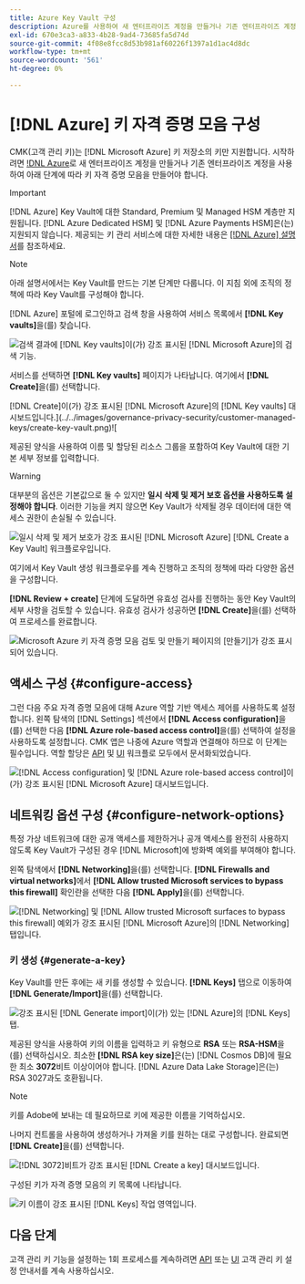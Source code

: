 ```yaml
---
title: Azure Key Vault 구성
description: Azure를 사용하여 새 엔터프라이즈 계정을 만들거나 기존 엔터프라이즈 계정을 사용하여 Key Vault를 만드는 방법을 알아봅니다.
exl-id: 670e3ca3-a833-4b28-9ad4-73685fa5d74d
source-git-commit: 4f08e8fcc8d53b981af60226f1397a1d1ac4d8dc
workflow-type: tm+mt
source-wordcount: '561'
ht-degree: 0%

---
```


# [!DNL Azure] 키 자격 증명 모음 구성

CMK(고객 관리 키)는 [!DNL Microsoft Azure] 키 저장소의 키만 지원합니다. 시작하려면 [!DNL Azure](으)로 새 엔터프라이즈 계정을 만들거나 기존 엔터프라이즈 계정을 사용하여 아래 단계에 따라 키 자격 증명 모음을 만들어야 합니다.

>[!IMPORTANT]
>
>[!DNL Azure] Key Vault에 대한 Standard, Premium 및 Managed HSM 계층만 지원됩니다. [!DNL Azure Dedicated HSM] 및 [!DNL Azure Payments HSM]은(는) 지원되지 않습니다. 제공되는 키 관리 서비스에 대한 자세한 내용은 [[!DNL Azure] 설명서](https://learn.microsoft.com/en-us/azure/security/fundamentals/key-management#azure-key-management-services)를 참조하세요.

>[!NOTE]
>
>아래 설명서에서는 Key Vault를 만드는 기본 단계만 다룹니다. 이 지침 외에 조직의 정책에 따라 Key Vault를 구성해야 합니다.

[!DNL Azure] 포털에 로그인하고 검색 창을 사용하여 서비스 목록에서 **[!DNL Key vaults]**&#x200B;을(를) 찾습니다.

![검색 결과에 [!DNL Key vaults]이(가) 강조 표시된 [!DNL Microsoft Azure]의 검색 기능.](../../images/governance-privacy-security/customer-managed-keys/access-key-vaults.png)

서비스를 선택하면 **[!DNL Key vaults]** 페이지가 나타납니다. 여기에서 **[!DNL Create]**&#x200B;을(를) 선택합니다.

[!DNL Create]이(가) 강조 표시된 [!DNL Microsoft Azure]의 [!DNL Key vaults] 대시보드입니다.](../../images/governance-privacy-security/customer-managed-keys/create-key-vault.png)![

제공된 양식을 사용하여 이름 및 할당된 리소스 그룹을 포함하여 Key Vault에 대한 기본 세부 정보를 입력합니다.

>[!WARNING]
>
>대부분의 옵션은 기본값으로 둘 수 있지만 **일시 삭제 및 제거 보호 옵션을 사용하도록 설정해야 합니다**. 이러한 기능을 켜지 않으면 Key Vault가 삭제될 경우 데이터에 대한 액세스 권한이 손실될 수 있습니다.
>
>![일시 삭제 및 제거 보호가 강조 표시된 [!DNL Microsoft Azure] [!DNL Create a Key Vault] 워크플로우입니다.](../../images/governance-privacy-security/customer-managed-keys/basic-config.png)

여기에서 Key Vault 생성 워크플로우를 계속 진행하고 조직의 정책에 따라 다양한 옵션을 구성합니다.

**[!DNL Review + create]** 단계에 도달하면 유효성 검사를 진행하는 동안 Key Vault의 세부 사항을 검토할 수 있습니다. 유효성 검사가 성공하면 **[!DNL Create]**&#x200B;을(를) 선택하여 프로세스를 완료합니다.

![Microsoft Azure 키 자격 증명 모음 검토 및 만들기 페이지의 [만들기]가 강조 표시되어 있습니다.](../../images/governance-privacy-security/customer-managed-keys/finish-creation.png)

## 액세스 구성 {#configure-access}

그런 다음 주요 자격 증명 모음에 대해 Azure 역할 기반 액세스 제어를 사용하도록 설정합니다. 왼쪽 탐색의 [!DNL Settings] 섹션에서 **[!DNL Access configuration]**&#x200B;을(를) 선택한 다음 **[!DNL Azure role-based access control]**&#x200B;을(를) 선택하여 설정을 사용하도록 설정합니다. CMK 앱은 나중에 Azure 역할과 연결해야 하므로 이 단계는 필수입니다. 역할 할당은 [API](./api-set-up.md#assign-to-role) 및 [UI](./ui-set-up.md#assign-to-role) 워크플로 모두에서 문서화되었습니다.

![[!DNL Access configuration] 및 [!DNL Azure role-based access control]이(가) 강조 표시된 [!DNL Microsoft Azure] 대시보드입니다.](../../images/governance-privacy-security/customer-managed-keys/access-configuration.png)

## 네트워킹 옵션 구성 {#configure-network-options}

특정 가상 네트워크에 대한 공개 액세스를 제한하거나 공개 액세스를 완전히 사용하지 않도록 Key Vault가 구성된 경우 [!DNL Microsoft]에 방화벽 예외를 부여해야 합니다.

왼쪽 탐색에서 **[!DNL Networking]**&#x200B;을(를) 선택합니다. **[!DNL Firewalls and virtual networks]**&#x200B;에서 **[!DNL Allow trusted Microsoft services to bypass this firewall]** 확인란을 선택한 다음 **[!DNL Apply]**&#x200B;을(를) 선택합니다.

![[!DNL Networking] 및 [!DNL Allow trusted Microsoft surfaces to bypass this firewall] 예외가 강조 표시된 [!DNL Microsoft Azure]의 [!DNL Networking] 탭입니다.](../../images/governance-privacy-security/customer-managed-keys/networking.png)

### 키 생성 {#generate-a-key}

Key Vault를 만든 후에는 새 키를 생성할 수 있습니다. **[!DNL Keys]** 탭으로 이동하여 **[!DNL Generate/Import]**&#x200B;을(를) 선택합니다.

![강조 표시된 [!DNL Generate import]이(가) 있는 [!DNL Azure]의 [!DNL Keys] 탭.](../../images/governance-privacy-security/customer-managed-keys/view-keys.png)

제공된 양식을 사용하여 키의 이름을 입력하고 키 유형으로 **RSA** 또는 **RSA-HSM**&#x200B;을(를) 선택하십시오. 최소한 **[!DNL RSA key size]**&#x200B;은(는) [!DNL Cosmos DB]에 필요한 최소 **3072**&#x200B;비트 이상이어야 합니다. [!DNL Azure Data Lake Storage]은(는) RSA 3027과도 호환됩니다.

>[!NOTE]
>
>키를 Adobe에 보내는 데 필요하므로 키에 제공한 이름을 기억하십시오.

나머지 컨트롤을 사용하여 생성하거나 가져올 키를 원하는 대로 구성합니다. 완료되면 **[!DNL Create]**&#x200B;을(를) 선택합니다.

![[!DNL 3072]비트가 강조 표시된 [!DNL Create a key] 대시보드입니다.](../../images/governance-privacy-security/customer-managed-keys/configure-key.png)

구성된 키가 자격 증명 모음의 키 목록에 나타납니다.

![키 이름이 강조 표시된 [!DNL Keys] 작업 영역입니다.](../../images/governance-privacy-security/customer-managed-keys/key-added.png)

## 다음 단계

고객 관리 키 기능을 설정하는 1회 프로세스를 계속하려면 [API](./api-set-up.md) 또는 [UI](./ui-set-up.md) 고객 관리 키 설정 안내서를 계속 사용하십시오.
